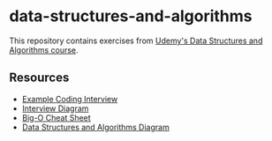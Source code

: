 # data-structures-and-algorithms

This repository contains exercises from [Udemy's Data Structures and Algorithms course](https://www.udemy.com/course/master-the-coding-interview-data-structures-algorithms/).

## Resources

* [Example Coding Interview](https://www.youtube.com/watch?v=XKu_SEDAykw)
* [Interview Diagram](https://coggle.it/diagram/W5u8QkZs6r4sZM3J/t/master-the-interview)
* [Big-O Cheat Sheet](https://www.bigocheatsheet.com/)
* [Data Structures and Algorithms Diagram](https://coggle.it/diagram/W5E5tqYlrXvFJPsq/t/master-the-interview-click-here-for-course-link/c25f98c73a03f5b1107cd0e2f4bce29c9d78e31655e55cb0b785d56f0036c9d1)
